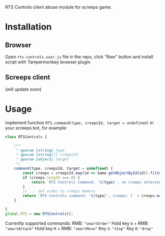 RTS Controls client abuse module for screeps game.

# Installation

## Browser
Open `rts-controls.user.js` file in the repo, click "Raw" button and install script with Tampermonkey browser plugin

## Screeps client
(will update soon)

# Usage
implement function `RTS.command(type, creepsId, target = undefined)` in your screeps bot, for example:
```js
class RTSControls {

	/**
	 * @param {string} type
	 * @param {string[]} creepsId
	 * @param {object} target
	 */
	command(type, creepsId, target = undefined) {
		const creeps = creepsId.map(id => Game.getObjectById(id)).filter(creep => !!creep);
		if (creeps.length === 0) {
			return `RTS Controls command: '${type}', no creeps selected`;
		}
		// ... set order to creeps memory
		return `RTS Controls command: '${type}', creeps: [` + creeps.map(c => c.name).join(', ') + `], target: ${JSON.stringify(target)}`;
	}

}
global.RTS = new RTSControls();
```

Currently supported commands:
RMB: `"smartOrder"`
Hold key `A` + RMB: `"smartAttack"`
Hold key `M` + RMB: `"smartMove"`
Key `S`: `"stop"`
Key `D`: `"drop"`

